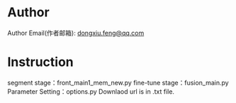 # Author
Author Email(作者邮箱): dongxiu.feng@qq.com

# Instruction
segment stage：front_main1_mem_new.py
fine-tune stage：fusion_main.py
Parameter Setting：options.py
Downlaod url is in .txt file.

